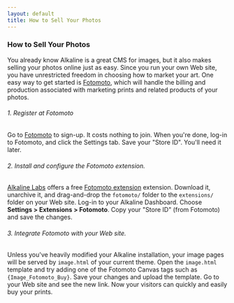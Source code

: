 ```yaml
---
layout: default
title: How to Sell Your Photos
---
```


### How to Sell Your Photos

You already know Alkaline is a great CMS for images, but it also makes selling your photos online just as easy. Since you run your own Web site, you have unrestricted freedom in choosing how to market your art. One easy way to get started is [Fotomoto](http://www.fotomoto.com/), which will handle the billing and production associated with marketing prints and related products of your photos.

###### 1. Register at Fotomoto

Go to [Fotomoto](http://www.fotomoto.com/) to sign-up. It costs nothing to join. When you're done, log-in to Fotomoto, and click the Settings tab. Save your "Store ID". You'll need it later.

###### 2. Install and configure the Fotomoto extension.

[Alkaline Labs](http://www.alkalinelabs.com/) offers a free [Fotomoto extension](http://alkalineapp.com/users/threads/fotomoto.10/) extension. Download it, unarchive it, and drag-and-drop the `fotomoto/` folder to the `extensions/` folder on your Web site. Log-in to your Alkaline Dashboard. Choose **Settings > Extensions > Fotomoto**. Copy your "Store ID" (from Fotomoto) and save the changes.

###### 3. Integrate Fotomoto with your Web site.

Unless you've heavily modified your Alkaline installation, your image pages will be served by `image.html` of your current theme. Open the `image.html` template and try adding one of the Fotomoto Canvas tags such as `{Image_Fotomoto_Buy}`. Save your changes and upload the template. Go to your Web site and see the new link. Now your visitors can quickly and easily buy your prints.
